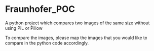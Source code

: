 # Fraunhofer_POC
A python project which compares two images of the same size without using PIL or Pillow

To compare the images, please map the images that you would like to compare in the python code accordingly.
